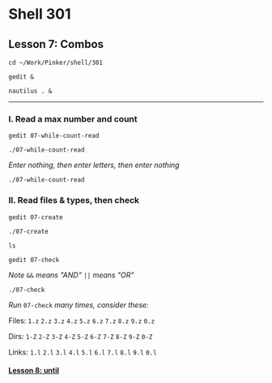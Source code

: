 # Shell 301
## Lesson 7: Combos

`cd ~/Work/Pinker/shell/301`

`gedit &`

`nautilus . &`
___

### I. Read a max number and count

`gedit 07-while-count-read`

`./07-while-count-read`

*Enter nothing, then enter letters, then enter nothing*

`./07-while-count-read`

### II. Read files & types, then check

`gedit 07-create`

`./07-create`

`ls`

`gedit 07-check`

*Note* `&&` *means "AND"* `||` *means "OR"*

`./07-check`

*Run* `07-check` *many times, consider these:*

Files: `1.z` `2.z` `3.z` `4.z` `5.z` `6.z` `7.z` `8.z` `9.z` `0.z`

Dirs: `1-Z` `2-Z` `3-Z` `4-Z` `5-Z` `6-Z` `7-Z` `8-Z` `9-Z` `0-Z`

Links: `1.l` `2.l` `3.l` `4.l` `5.l` `6.l` `7.l` `8.l` `9.l` `0.l`

#### [Lesson 8: until](https://github.com/inkVerb/pinker/blob/master/301-shell/Lesson-08.md)

